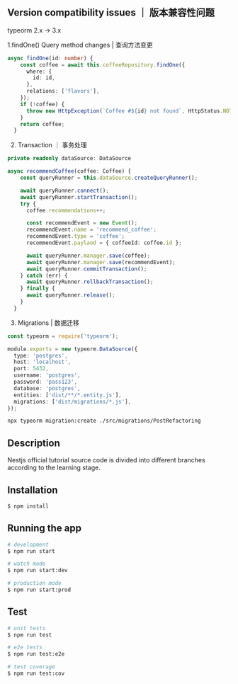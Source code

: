## Version compatibility issues ｜ 版本兼容性问题

typeorm 2.x -> 3.x

1.findOne() Query method changes | 查询方法变更
```typescript
async findOne(id: number) {
    const coffee = await this.coffeeRepository.findOne({
      where: {
        id: id,
      },
      relations: ['flavors'],
    });
    if (!coffee) {
      throw new HttpException(`Coffee #${id} not found`, HttpStatus.NOT_FOUND);
    }
    return coffee;
  }
```

2. Transaction ｜ 事务处理
```typescript
private readonly dataSource: DataSource

async recommendCoffee(coffee: Coffee) {
    const queryRunner = this.dataSource.createQueryRunner();

    await queryRunner.connect();
    await queryRunner.startTransaction();
    try {
      coffee.recommendations++;

      const recommendEvent = new Event();
      recommendEvent.name = 'recommend_coffee';
      recommendEvent.type = 'coffee';
      recommendEvent.paylaod = { coffeeId: coffee.id };

      await queryRunner.manager.save(coffee);
      await queryRunner.manager.save(recommendEvent);
      await queryRunner.commitTransaction();
    } catch (err) {
      await queryRunner.rollbackTransaction();
    } finally {
      await queryRunner.release();
    }
  }
```

3. Migrations | 数据迁移
```typescript
const typeorm = require('typeorm');

module.exports = new typeorm.DataSource({
  type: 'postgres',
  host: 'localhost',
  port: 5432,
  username: 'postgres',
  password: 'pass123',
  database: 'postgres',
  entities: ['dist/**/*.entity.js'],
  migrations: ['dist/migrations/*.js'],
});

```
```bash
npx typeorm migration:create ./src/migrations/PostRefactoring 
```
## Description

Nestjs official tutorial source code is divided into different branches according to the learning stage.

## Installation

```bash
$ npm install
```

## Running the app

```bash
# development
$ npm run start

# watch mode
$ npm run start:dev

# production mode
$ npm run start:prod
```

## Test

```bash
# unit tests
$ npm run test

# e2e tests
$ npm run test:e2e

# test coverage
$ npm run test:cov
```